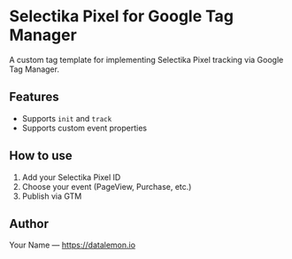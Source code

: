 # Selectika Pixel for Google Tag Manager

A custom tag template for implementing Selectika Pixel tracking via Google Tag Manager.

## Features
- Supports `init` and `track`
- Supports custom event properties

## How to use
1. Add your Selectika Pixel ID
2. Choose your event (PageView, Purchase, etc.)
3. Publish via GTM

## Author
Your Name — https://datalemon.io
